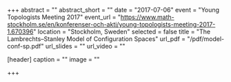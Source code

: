 +++
abstract = ""
abstract_short = ""
date = "2017-07-06"
event = "Young Topologists Meeting 2017"
event_url = "https://www.math-stockholm.se/en/konferenser-och-akti/young-topologists-meeting-2017-1.670396"
location = "Stockholm, Sweden"
selected = false
title = "The Lambrechts–Stanley Model of Configuration Spaces"
url_pdf = "/pdf/model-conf-sp.pdf"
url_slides = ""
url_video = ""

[header]
  caption = ""
  image = ""

+++

